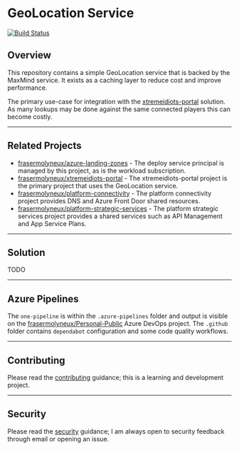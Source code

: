 # GeoLocation Service

[![Build Status](https://dev.azure.com/frasermolyneux/Personal-Public/_apis/build/status/geo-location.OnePipeline?repoName=frasermolyneux%2Fgeo-location&branchName=main)](https://dev.azure.com/frasermolyneux/Personal-Public/_build/latest?definitionId=170&repoName=frasermolyneux%2Fgeo-location&branchName=main)

## Overview

This repository contains a simple GeoLocation service that is backed by the MaxMind service. It exists as a caching layer to reduce cost and improve performance.

The primary use-case for integration with the [xtremeidiots-portal](https://github.com/frasermolyneux/xtremeidiots-portal) solution. As many lookups may be done against the same connected players this can become costly.

---

## Related Projects

* [frasermolyneux/azure-landing-zones](https://github.com/frasermolyneux/azure-landing-zones) - The deploy service principal is managed by this project, as is the workload subscription.
* [frasermolyneux/xtremeidiots-portal](https://github.com/frasermolyneux/xtremeidiots-portal) - The xtremeidiots-portal project is the primary project that uses the GeoLocation service.
* [frasermolyneux/platform-connectivity](https://github.com/frasermolyneux/platform-connectivity) - The platform connectivity project provides DNS and Azure Front Door shared resources.
* [frasermolyneux/platform-strategic-services](https://github.com/frasermolyneux/platform-strategic-services) - The platform strategic services project provides a shared services such as API Management and App Service Plans.

---

## Solution

TODO

---

## Azure Pipelines

The `one-pipeline` is within the `.azure-pipelines` folder and output is visible on the [frasermolyneux/Personal-Public](https://dev.azure.com/frasermolyneux/Personal-Public/_build?definitionId=170) Azure DevOps project.
The `.github` folder contains `dependabot` configuration and some code quality workflows.

---

## Contributing

Please read the [contributing](CONTRIBUTING.md) guidance; this is a learning and development project.

---

## Security

Please read the [security](SECURITY.md) guidance; I am always open to security feedback through email or opening an issue.
